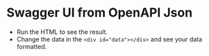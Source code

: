 # Swagger UI from OpenAPI Json

- Run the HTML to see the result.
- Change the data in the `<div id="data"></div>` and see your data formatted.
